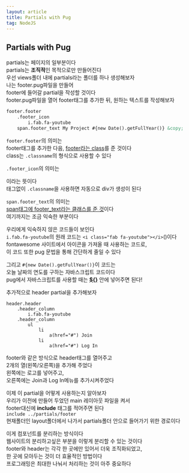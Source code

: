 ```yaml
---
layout: article
title: Partials with Pug
tag: NodeJS
---
```


## Partials with Pug

partials는 페이지의 일부분이다  
partials는 **조직적**인 목적으로만 만들어진다  
우선 views폴더 내에 partials라는 폴더를 하나 생성해보자  
나는 footer.pug파일을 만들어  
footer에 들어갈 partial을 작성할 것이다  
footer.pug파일을 열어 footer태그를 추가한 뒤, 원하는 텍스트를 작성해보자  

```html
footer.footer
    .footer_icon
        i.fab.fa-youtube
    span.footer_text My Project #{new Date().getFullYear()} &copy;
```
`footer.footer`의 의미는  
footer태그를 추가한 다음, <u>footer라는 class</u>를 준 것이다  
class는 `.classname`의 형식으로 사용할 수 있다 

`.footer_icon`의 의미는 <u><div class="footer_icon"></u>이라는 뜻이다    
태그없이 `.classname`을 사용하면 자동으로 div가 생성이 된다  

`span.footer_text`의 의미는   
<u>span태그에 footer_text라는 클래스를 준 것</u>이다    
여기까지는 조금 익숙한 부분이다  

우리에게 익숙하지 않은 코드들이 보인다  
`i.fab.fa-youtube`의 원래 코드는 `<i class="fab fa-youtube"></i>`(<i class="fab fa-youtube"></i>)이다    
fontawesome 사이트에서 아이콘을 가져올 때 사용하는 코드로,  
이 코드 또한 pug 문법을 통해 간단하게 줄일 수 있다  

그리고 `#{new Date().getFullYear()}`이 코드는  
오늘 날짜의 연도를 구하는 자바스크립트 코드이다    
pug에서 자바스크립트를 사용할 때는 **<u>${}</u>** 안에 넣어주면 된다!  


추가적으로 header partial을 추가해보자  
```
header.header
    .header_column
        i.fab.fa-youtube
    .header_column
        ul
            li 
                a(href="#") Join
            li 
                a(href="#") Log In 
```
footer와 같은 방식으로 header태그를 열어주고  
2개의 열(왼쪽/오른쪽)을 추가해 주었다  
왼쪽에는 로고를 넣어주고,  
오른쪽에는 Join과 Log In메뉴를 추가시켜주었다  



이제 이 partial을 어떻게 사용하는지 알아보자  
우리가 이전에 만들어 두었던 main 레이아웃 파일을 켜서  
footer대신에 **include** 태그를 적어주면 된다   
`include ../partials/footer`  
현재폴더인 layout폴더에서 나가서 partials폴더 안으로 들어가기 위한 경로이다    
  
이게 컴포넌트를 분리하는 방식이다  
웹사이트의 분리하고싶은 부분을 이렇게 분리할 수 있는 것이다  
footer와 header는 각각 한 곳에만 있어서 더욱 조직화되었고,   
한 곳에 모아두는 것이 더 효율적인 방법이다  
프로그래밍은 최대한 나눠서 처리하는 것이 아주 중요하다  


